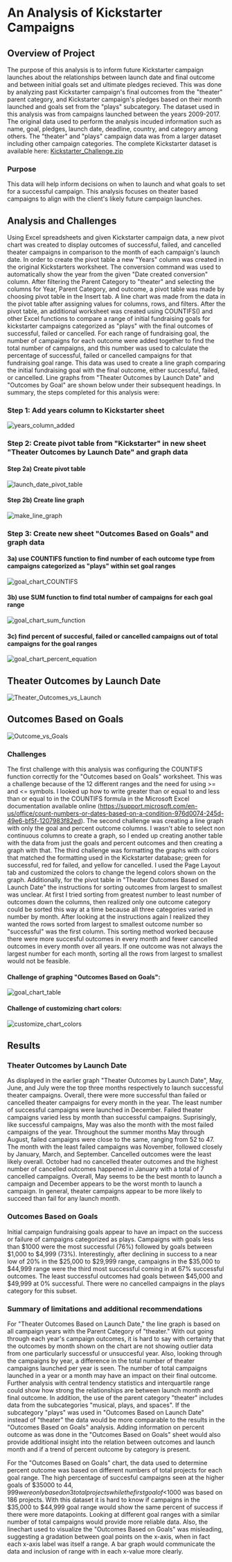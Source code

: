 # An Analysis of Kickstarter Campaigns

## Overview of Project

The purpose of this analysis is to inform future Kickstarter campaign launches about the relationships between launch date and final outcome and between initial goals set and ultimate pledges recieved.  This was done by analyzing past Kickstarter campaign's final outcomes from the "theater" parent category, and Kickstarter campaign's pledges based on their month launched and goals set from the "plays" subcategory. The dataset used in this analysis was from campaigns launched between the years 2009-2017. The original data used to perform the analysis incuded information such as name, goal, pledges, launch date, deadline, country, and category among others. The "theater" and "plays" campaign data was from a larger dataset including other campaign categories.  The complete Kickstarter dataset is available here: [Kickstarter_Challenge.zip](https://github.com/cmhume/kickstarter-analysis/files/6178596/Kickstarter_Challenge.zip)
   

### Purpose


This data will help inform decisions on when to launch and what goals to set for a successful campaign.  This analysis focuses on theater based campaigns to align with the client's likely future campaign launches.


## Analysis and Challenges


Using Excel spreadsheets and given Kickstarter campaign data, a new pivot chart was created to display outcomes of successful, failed, and cancelled theater campaigns in 
comparison to the month of each campaign's launch date.  In order to create the pivot table a new "Years" column was created in the original Kickstarters worksheet. The conversion command was used to automatically show the year from the given "Date created conversion" column.  After filtering the Parent Category to "theater" and selecting the columns for Year, Parent Category, and outcome, a pivot table was made by choosing pivot table in the Insert tab. A line chart was made from the data in the pivot table after assigning values for columns, rows, and filters.  After the pivot table, an additional worksheet was created using COUNTIFS() and other Excel functions to compare a range of initial fundraising goals for kickstarter campaigns categorized as "plays" with the final outcomes of successful, failed or cancelled.  For each range of fundraising goal, the number of campaigns for each outcome were added together to find the total number of campaigns, and this number was used to calculate the percentage of successful, failed or cancelled campaigns for that fundraising goal range.  This data was used to create a line graph comparing the initial fundraising goal with the final outcome, either successful, failed, or cancelled.  Line graphs from "Theater Outcomes by Launch Date" and "Outcomes by Goal" are shown below under their subsequent headings.  In summary, the steps completed for this analysis were:


### Step 1: Add years column to Kickstarter sheet

![years_column_added](https://user-images.githubusercontent.com/78699521/111915021-a15a1c80-8a31-11eb-969d-cc72f3695a84.png)



### Step 2: Create pivot table from "Kickstarter" in new sheet "Theater Outcomes by Launch Date" and graph data


#### Step 2a) Create pivot table


![launch_date_pivot_table](https://user-images.githubusercontent.com/78699521/111923004-4d176280-8a5a-11eb-9916-58397ec722ca.png)


#### Step 2b) Create line graph


![make_line_graph](https://user-images.githubusercontent.com/78699521/111922996-3ec94680-8a5a-11eb-8cc0-17424fd8c2be.png)



### Step 3: Create new sheet "Outcomes Based on Goals" and graph data


#### 3a) use COUNTIFS function to find number of each outcome type from campaigns categorized as "plays" within set goal ranges


![goal_chart_COUNTIFS](https://user-images.githubusercontent.com/78699521/111914654-10367600-8a30-11eb-9eea-dbc81f496e01.png)


#### 3b) use SUM function to find total number of campaigns for each goal range


![goal_chart_sum_function](https://user-images.githubusercontent.com/78699521/111914663-19bfde00-8a30-11eb-9461-36c95e14c5ec.png)


#### 3c) find percent of succesful, failed or cancelled campaigns out of total campaigns for the goal ranges


![goal_chart_percent_equation](https://user-images.githubusercontent.com/78699521/111914666-204e5580-8a30-11eb-8f41-970561a2b5f3.png)



## Theater Outcomes by Launch Date


![Theater_Outcomes_vs_Launch](https://user-images.githubusercontent.com/78699521/111227930-99692b00-85a0-11eb-9e60-b4b98588960b.png)


## Outcomes Based on Goals


![Outcome_vs_Goals](https://user-images.githubusercontent.com/78699521/111227846-6de64080-85a0-11eb-908d-ff27f08d9011.png)


### Challenges


The first challenge with this analysis was configuring the COUNTIFS function correctly for the "Outcomes based on Goals" worksheet.  This was a challenge because of the 12 
different ranges and the need for using >= and <= symbols.  I looked up how to write greater than or equal to and less than or equal to in the COUNTIFS formula in the Microsoft Excel documentation available online (https://support.microsoft.com/en-us/office/count-numbers-or-dates-based-on-a-condition-976d0074-245d-49e6-bf5f-1207983f82ed).  The second challenge was creating a line graph with only the goal and percent outcome columns.  I wasn't able to select non continuous columns to create a graph, so I ended up creating another table with the data from just the goals and percent outcomes and then creating a graph with that.  The third challenge was formatting the graphs with colors that matched the formatting used in the Kickstarter database; green for successful, red for failed, and yellow for cancelled.  I used the Page Layout tab and customized the colors to change the legend colors shown on the graph. Additionally, for the pivot table in "Theater Outcomes Based on Launch Date" the instructions for sorting outcomes from largest to smallest was unclear.  At first I tried sorting from greatest number to least number of outcomes down the columns, then realized only one outcome category could be sorted this way at a time because all three categories varied in number by month.  After looking at the instructions again I realized they wanted the rows sorted from largest to smallest outcome number so "successful" was the first column.  This sorting method worked because there were more succesful outcomes in every month and fewer cancelled outcomes in every month over all years.  If one outcome was not always the largest number for each month, sorting all the rows from largest to smallest would not be feasible.   


#### Challenge of graphing "Outcomes Based on Goals":


![goal_chart_table](https://user-images.githubusercontent.com/78699521/111914187-39ee9d80-8a2e-11eb-89f0-3a57271f2763.png)



#### Challenge of customizing chart colors:


![customize_chart_colors](https://user-images.githubusercontent.com/78699521/111914547-aae28500-8a2f-11eb-9722-9e359c465cdb.png)


## Results


### Theater Outcomes by Launch Date


As displayed in the earlier graph "Theater Outcomes by Launch Date", May, June, and July were the top three months respectively to launch successful theater campaigns.  Overall, there were more successful than failed or cancelled theater campaigns for every month in the year.  The least number of successful campaigns were launched in December.  Failed theater campaigns varied less by month than successful campaigns.  Suprisingly, like successful campaigns, May was also the month with the most failed campaigns of the year. Throughout the summer months May through August, failed campaigns were close to the same, ranging from 52 to 47.  The month with the least failed campaigns was November, followed closely by January, March, and September.  Cancelled outcomes were the least likely overall.  October had no cancelled theater outcomes and the highest number of cancelled outcomes happened in January with a total of  7 cancelled campaigns.  Overall, May seems to be the best month to launch a campaign and December appears to be the worst month to launch a campaign.  In general, theater campaigns appear to be more likely to succeed than fail for any launch month.


### Outcomes Based on Goals


Initial campaign fundraising goals appear to have an impact on the success or failure of campaigns categorized as plays.  Campaigns with goals less than $1000 were the most successful (76%) followed by goals between $1,000 to $4,999 (73%).  Interestingly, after declining in success to a near low of 20% in the $25,000 to $29,999 range, campaigns in the $35,000 to $44,999 range were the third most successful coming in at 67% successful outcomes.  The least successful outcomes had goals between $45,000 and $49,999 at 0% successful. There were no cancelled campaigns in the plays category for this subset.  


### Summary of limitations and additional recommendations

For "Theater Outcomes Based on Launch Date," the line graph is based on all campaign years with the Parent Category of "theater."  With out going through each year's campaign outcomes, it is hard to say with certainty that the outcomes by month shown on the chart are not showing outlier data from one particularly successful or unsuccesful year.  Also, looking through the campaigns by year, a difference in the total number of theater campaigns launched per year is seen. The number of total campaigns launched in a year or a month may have an impact on their final outcome.  Further analysis with central tendency statistics and interquartile range could show how strong the relationships are between launch month and final outcome.  In addition, the use of the parent category "theater" includes data from the subcategories "musical, plays, and spaces". If the subcategory "plays" was used in "Outcomes Based on Launch Date" instead of "theater" the data would be more comparable to the results in the "Outcomes Based on Goals" analysis.  Adding information on percent outcome as was done in the "Outcomes Based on Goals" sheet would also provide additional insight into the relation between outcomes and launch month and if a trend of percent outcome by category is present.

For the "Outcomes Based on Goals" chart, the data used to determine percent outcome was based on different numbers of total projects for each goal range.  The high percentage of succesful campaigns seen at the higher goals of $35000 to $44,999 were only based on 3 total projects while the first goal of <$1000 was based on 186 projects.  With this dataset it is hard to know if campaigns in the $35,000 to $44,999 goal range would show the same percent of success if there were more datapoints.  Looking at different goal ranges with a similar number of total campaigns would provide more reliable data. Also, the linechart used to visualize the "Outcomes Based on Goals" was misleading, suggesting a gradation between goal points on the x-axis, when in fact each x-axis label was itself a range. A bar graph would communicate the data and inclusion of range with in each x-value more clearly.  

